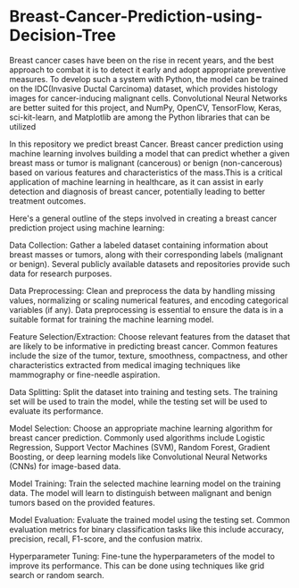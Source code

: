 # Breast-Cancer-Prediction-using-Decision-Tree
Breast cancer cases have been on the rise in recent years, and the best approach to combat it is to detect it early and adopt appropriate preventive measures. To develop such a system with Python, the model can be trained on the IDC(Invasive Ductal Carcinoma) dataset, which provides histology images for cancer-inducing malignant cells. Convolutional Neural Networks are better suited for this project, and NumPy, OpenCV, TensorFlow, Keras, sci-kit-learn, and Matplotlib are among the Python libraries that can be utilized

In this repository we predict breast Cancer. Breast cancer prediction using machine learning involves building a model that can predict whether a given breast mass or tumor is malignant (cancerous) or benign (non-cancerous) based on various features and characteristics of the mass.This is a critical application of machine learning in healthcare, as it can assist in early detection and diagnosis of breast cancer, potentially leading to better treatment outcomes.




Here's a general outline of the steps involved in creating a breast cancer prediction project using machine learning:

Data Collection: Gather a labeled dataset containing information about breast masses or tumors, along with their corresponding labels (malignant or benign). Several publicly available datasets and repositories provide such data for research purposes.

Data Preprocessing: Clean and preprocess the data by handling missing values, normalizing or scaling numerical features, and encoding categorical variables (if any). Data preprocessing is essential to ensure the data is in a suitable format for training the machine learning model.

Feature Selection/Extraction: Choose relevant features from the dataset that are likely to be informative in predicting breast cancer. Common features include the size of the tumor, texture, smoothness, compactness, and other characteristics extracted from medical imaging techniques like mammography or fine-needle aspiration.

Data Splitting: Split the dataset into training and testing sets. The training set will be used to train the model, while the testing set will be used to evaluate its performance.

Model Selection: Choose an appropriate machine learning algorithm for breast cancer prediction. Commonly used algorithms include Logistic Regression, Support Vector Machines (SVM), Random Forest, Gradient Boosting, or deep learning models like Convolutional Neural Networks (CNNs) for image-based data.

Model Training: Train the selected machine learning model on the training data. The model will learn to distinguish between malignant and benign tumors based on the provided features.

Model Evaluation: Evaluate the trained model using the testing set. Common evaluation metrics for binary classification tasks like this include accuracy, precision, recall, F1-score, and the confusion matrix.

Hyperparameter Tuning: Fine-tune the hyperparameters of the model to improve its performance. This can be done using techniques like grid search or random search.
